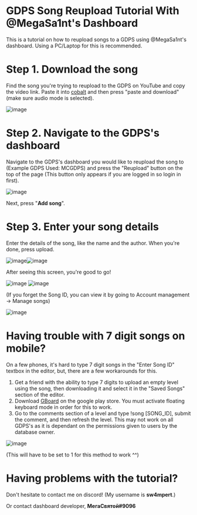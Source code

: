 # GDPS Song Reupload Tutorial With @MegaSa1nt's Dashboard
This is a tutorial on how to reupload songs to a GDPS using @MegaSa1nt's dashboard. Using a PC/Laptop for this is recommended.
# Step 1. Download the song
Find the song you're trying to reupload to the GDPS on YouTube and copy the video link. Paste it into [cobalt](https://co.wukko.me/) and then press "paste and download" (make sure audio mode is selected).

![image](https://github.com/Blos7/GDPSReuploadTutorialWithDashboard/assets/87628056/1fe2c9c6-a9f6-48d3-b9f5-4a7d40316eb3)


# Step 2. Navigate to the GDPS's dashboard

Navigate to the GDPS's dashboard you would like to reupload the song to (Example GDPS Used: MCGDPS) and press the "Reupload" button on the top of the page (This button only appears if you are logged in so login in first).

![image](https://mcgdps.gcs.icu/guides/songReupload/1.png)

Next, press "**Add song**".

# Step 3. Enter your song details

Enter the details of the song, like the name and the author. When you're done, press upload.

![image](https://mcgdps.gcs.icu/guides/songReupload/2_1.png)![image](https://mcgdps.gcs.icu/guides/songReupload/2_2.png)

After seeing this screen, you're good to go! 

![image](https://mcgdps.gcs.icu/guides/songReupload/3.png)
![image](https://mcgdps.gcs.icu/guides/songReupload/5.png)

(If you forget the Song ID, you can view it by going to Account management -> Manage songs)

![image](https://mcgdps.gcs.icu/guides/songReupload/4.png)

# Having trouble with 7 digit songs on mobile?

On a few phones, it's hard to type 7 digit songs in the "Enter Song ID" textbox in the editor, but, there are a few workarounds for this.

1. Get a friend with the ability to type 7 digits to upload an empty level using the song, then downloading it and select it in the "Saved Songs" section of the editor.
2. Download [GBoard](https://play.google.com/store/apps/details?id=com.google.android.inputmethod.latin&hl=en&gl=US) on the google play store. You must activate floating keyboard mode in order for this to work.
3. Go to the comments section of a level and type !song [SONG_ID], submit the comment, and then refresh the level. This may not work on all GDPS's as it is dependant on the permissions given to users by the database owner.

![image](https://github.com/Blos7/GDPSReuploadTutorialWithDashboard/assets/87628056/4c646670-fe96-4d38-bc96-0e67a8689858)

(This will have to be set to 1 for this method to work ^^)

# Having problems with the tutorial?
Don't hesitate to contact me on discord! (My username is **sw4mpert**.)

Or contact dashboard developer, **МегаСвятой#9096**
